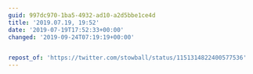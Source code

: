 ```yaml
---
guid: 997dc970-1ba5-4932-ad10-a2d5bbe1ce4d
title: '2019.07.19, 19:52'
date: '2019-07-19T17:52:33+00:00'
changed: '2019-09-24T07:19:19+00:00'


repost_of: 'https://twitter.com/stowball/status/1151314822400577536'
---
```


